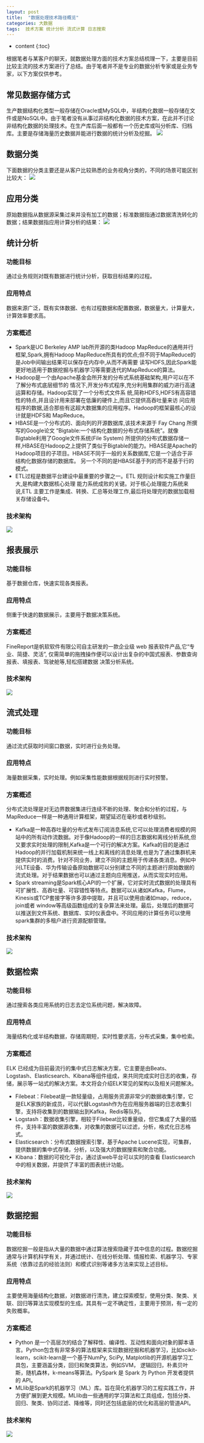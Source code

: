 ```yaml
---
layout: post
title:  "数据处理技术路径概览"
categories: 大数据
tags:  技术方案 统计分析 流式计算 日志搜索  
---
```


* content
{:toc}

根据笔者与某客户的聊天，就数据处理方面的技术方案总结梳理一下，主要是目前比较主流的技术方案进行了总结。由于笔者并不是专业的数据分析专家或是业务专家，以下方案仅供参考。

## 常见数据存储方式
生产数据结构化类型一般存储在Oracle或MySQL中，半结构化数据一般存储在文件或是NoSQL中。由于笔者没有从事过非结构化数据的技术方案，在此并不讨论非结构化数据的处理技术。在生产库后面一般都有一个历史库或叫分析库、归档库。主要是存储海量历史数据并能进行数据的统计分析及挖掘。
![](https://raw.githubusercontent.com/shockw/shockw.github.io/master/img/20180722/1.png)

## 数据分类
下面数据的分类主要还是从客户比较熟悉的业务视角分类的，不同的场景可能区别比较大：
![](https://raw.githubusercontent.com/shockw/shockw.github.io/master/img/20180722/2.png)

## 应用分类
原始数据指从数据源采集过来并没有加工的数据；标准数据指通过数据清洗转化的数据；结果数据指应用计算分析的结果：
![](https://raw.githubusercontent.com/shockw/shockw.github.io/master/img/20180722/3.png)

## 统计分析
### 功能目标
通过业务规则对既有数据进行统计分析，获取目标结果的过程。

### 应用特点
数据来源广泛，既有实体数据、也有过程数据和配置数据，数据量大，计算量大，计算效率要求高。

### 方案概述
* Spark是UC Berkeley AMP lab所开源的类Hadoop MapReduce的通用并行框架,Spark,拥有Hadoop MapReduce所具有的优点;但不同于MapReduce的是Job中间输出结果可以保存在内存中,从而不再需要 读写HDFS,因此Spark能更好地适用于数据挖掘与机器学习等需要迭代的MapReduce的算法。
* Hadoop是一个由Apache基金会所开发的分布式系统基础架构,用户可以在不了解分布式底层细节的 情况下,开发分布式程序,充分利用集群的威力进行高速运算和存储。Hadoop实现了一个分布式文件系 统,简称HDFS,HDFS有高容错性的特点,并且设计用来部署在低廉的硬件上,而且它提供高吞吐量来访 问应用程序的数据,适合那些有这超大数据集的应用程序。Hadoop的框架最核心的设计就是HDFS和 MapReduce。
* HBASE是一个分布式的、面向列的开源数据库,该技术来源于 Fay Chang 所撰写的Google论文 “Bigtable:一个结构化数据的分布式存储系统”。就像Bigtable利用了Google文件系统(File System) 所提供的分布式数据存储一样,HBASE在Hadoop之上提供了类似于Bigtable的能力。HBASE是Apache的 Hadoop项目的子项目。HBASE不同于一般的关系数据库,它是一个适合于非结构化数据存储的数据库。 另一个不同的是HBASE基于列的而不是基于行的模式。
* ETL过程是数据平台建设中最重要的步骤之一。ETL 规则设计和实施工作量巨大,是构建大数据核心处理 能力系统成败的关键。对于核心处理能力系统来说,ETL 主要工作是集成、转换、汇总等处理工作,最后将处理完的数据加载相关存储设备中。

### 技术架构
![](https://raw.githubusercontent.com/shockw/shockw.github.io/master/img/20180722/4.png)

## 报表展示
### 功能目标
基于数据仓库，快速实现各类报表。

### 应用特点
侧重于快速的数据展示，主要用于数据决策系统。

### 方案概述
FineReport是帆软软件有限公司自主研发的一款企业级 web 报表软件产品,它“专业、简捷、灵活”, 仅需简单的拖拽操作便可以设计出复杂的中国式报表、参数查询报表、填报表、驾驶舱等,轻松搭建数据 决策分析系统。

### 技术架构
![](https://raw.githubusercontent.com/shockw/shockw.github.io/master/img/20180722/5.png)

## 流式处理
### 功能目标
通过流式获取时间窗口数据，实时进行业务处理。

### 应用特点
海量数据采集，实时处理。例如采集性能数据根据规则进行实时预警。

### 方案概述
分布式流处理是对无边界数据集进行连续不断的处理、聚合和分析的过程，与MapReduce一样是一种通用计算框架，期望延迟在毫秒或者秒级别。
* Kafka是一种高吞吐量的分布式发布订阅消息系统,它可以处理消费者规模的网站中的所有动作流数据。对于像Hadoop的一样的日志数据和离线分析系统,但又要求实时处理的限制,Kafka是一个可行的解决方案。Kafka的目的是通过Hadoop的并行加载机制来统一线上和离线的消息处理,也是为了通过集群机来提供实时的消费。针对不同业务，建立不同的主题用于传递各类消息。例如中兴LTE设备、华为传输设备原始数据可以分别建立不同的主题进行原始数据的流式处理。对于结果数据也可以通过主题向应用推送，从而实现实时应用。
* Spark streaming是Spark核心API的一个扩展，它对实时流式数据的处理具有可扩展性、高吞吐量、可容错性等特点。数据可以从诸如Kafka，Flume，Kinesis或TCP套接字等许多源中提取，并且可以使用由诸如map，reduce，join或者 window等高级函数组成的复杂算法来处理。最后，处理后的数据可以推送到文件系统、数据库、实时仪表盘中。不同应用的计算任务可以使用spark集群的多租户进行资源配额管理。

### 技术架构
![](https://raw.githubusercontent.com/shockw/shockw.github.io/master/img/20180722/5.png)

## 数据检索
### 功能目标
通过搜索各类应用系统的日志去定位系统问题，解决故障。

### 应用特点
海量结构化或半结构数据，存储周期短，实时性要求高，分布式采集，集中检索。

### 方案概述
ELK 已经成为目前最流行的集中式日志解决方案，它主要是由Beats、Logstash、Elasticsearch、Kibana等组件组成，来共同完成实时日志的收集，存储，展示等一站式的解决方案。本文将会介绍ELK常见的架构以及相关问题解决。
* Filebeat：Filebeat是一款轻量级，占用服务资源非常少的数据收集引擎，它是ELK家族的新成员，可以代替Logstash作为在应用服务器端的日志收集引擎，支持将收集到的数据输出到Kafka，Redis等队列。
* Logstash：数据收集引擎，相较于Filebeat比较重量级，但它集成了大量的插件，支持丰富的数据源收集，对收集的数据可以过滤，分析，格式化日志格式。
* Elasticsearch：分布式数据搜索引擎，基于Apache Lucene实现，可集群，提供数据的集中式存储，分析，以及强大的数据搜索和聚合功能。
* Kibana：数据的可视化平台，通过该web平台可以实时的查看 Elasticsearch 中的相关数据，并提供了丰富的图表统计功能。

### 技术架构
![](https://raw.githubusercontent.com/shockw/shockw.github.io/master/img/20180722/6.png)

## 数据挖掘
### 功能目标
数据挖掘一般是指从大量的数据中通过算法搜索隐藏于其中信息的过程。数据挖掘通常与计算机科学有关，并通过统计、在线分析处理、情报检索、机器学习、专家系统（依靠过去的经验法则）和模式识别等诸多方法来实现上述目标。

### 应用特点
主要使用海量结构化数据，对数据进行清洗，建立探索模型，使用分类、聚类、关联、回归等算法实现模型的生成。其具有一定不确定性，主要用于预测，有一定的失败概率。

### 方案概述
* Python 是一个高层次的结合了解释性、编译性、互动性和面向对象的脚本语言。Python包含有非常多的算法框架来实现数据挖掘和机器学习，比如scikit-learn，scikit-learn是一个基于NumPy, SciPy, Matplotlib的开源机器学习工具包，主要涵盖分类，回归和聚类算法，例如SVM， 逻辑回归，朴素贝叶斯，随机森林，k-means等算法。PySpark 是 Spark 为 Python 开发者提供的 API。
* MLlib是Spark的机器学习（ML）库。旨在简化机器学习的工程实践工作，并方便扩展到更大规模。MLlib由一些通用的学习算法和工具组成，包括分类、回归、聚类、协同过滤、降维等，同时还包括底层的优化和高层的管道API。

### 技术架构
![](https://raw.githubusercontent.com/shockw/shockw.github.io/master/img/20180722/7.png)